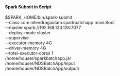 #### Spark Submit in Script 

$SPARK_HOME/bin/spark-submit \
 --class com.nitendragautam.sparkbatchapp.main.Boot \
--master spark://192.168.133.128:7077 \
--deploy-mode cluster \
--supervise \
--executor-memory 4G \
--driver-memory 4G \
--total-executor-cores 1 \
/home/hduser/sparkbatchapp.jar \
/home/hduser/NDSBatchApp/input \
/home/hduser/NDSBatchApp/output/


